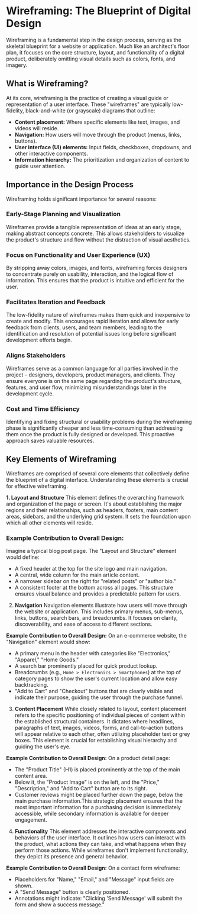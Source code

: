 # Wireframing: The Blueprint of Digital Design
Wireframing is a fundamental step in the design process, serving as the skeletal blueprint for a website or application. Much like an architect's floor plan, it focuses on the core structure, layout, and functionality of a digital product, deliberately omitting visual details such as colors, fonts, and imagery.

## What is Wireframing?
At its core, wireframing is the practice of creating a visual guide or representation of a user interface. These "wireframes" are typically low-fidelity, black-and-white (or grayscale) diagrams that outline:

* **Content placement:** Where specific elements like text, images, and videos will reside.
* **Navigation:** How users will move through the product (menus, links, buttons).
* **User interface (UI) elements:** Input fields, checkboxes, dropdowns, and other interactive components.
* **Information hierarchy:** The prioritization and organization of content to guide user attention.

## Importance in the Design Process
Wireframing holds significant importance for several reasons:

### Early-Stage Planning and Visualization
Wireframes provide a tangible representation of ideas at an early stage, making abstract concepts concrete. This allows stakeholders to visualize the product's structure and flow without the distraction of visual aesthetics.

### Focus on Functionality and User Experience (UX)
By stripping away colors, images, and fonts, wireframing forces designers to concentrate purely on usability, interaction, and the logical flow of information. This ensures that the product is intuitive and efficient for the user.

### Facilitates Iteration and Feedback
The low-fidelity nature of wireframes makes them quick and inexpensive to create and modify. This encourages rapid iteration and allows for early feedback from clients, users, and team members, leading to the identification and resolution of potential issues long before significant development efforts begin.

### Aligns Stakeholders
Wireframes serve as a common language for all parties involved in the project – designers, developers, product managers, and clients. They ensure everyone is on the same page regarding the product's structure, features, and user flow, minimizing misunderstandings later in the development cycle.

### Cost and Time Efficiency
Identifying and fixing structural or usability problems during the wireframing phase is significantly cheaper and less time-consuming than addressing them once the product is fully designed or developed. This proactive approach saves valuable resources.

## Key Elements of Wireframing
Wireframes are comprised of several core elements that collectively define the blueprint of a digital interface. Understanding these elements is crucial for effective wireframing.

**1. Layout and Structure**
This element defines the overarching framework and organization of the page or screen. It's about establishing the major regions and their relationships, such as headers, footers, main content areas, sidebars, and the underlying grid system. It sets the foundation upon which all other elements will reside.

### Example Contribution to Overall Design:
Imagine a typical blog post page. The "Layout and Structure" element would define:
* A fixed header at the top for the site logo and main navigation.
* A central, wide column for the main article content.
* A narrower sidebar on the right for "related posts" or "author bio."
* A consistent footer at the bottom across all pages.
This structure ensures visual balance and provides a predictable pattern for users.

2. **Navigation**
Navigation elements illustrate how users will move through the website or application. This includes primary menus, sub-menus, links, buttons, search bars, and breadcrumbs. It focuses on clarity, discoverability, and ease of access to different sections.

**Example Contribution to Overall Design:**
On an e-commerce website, the "Navigation" element would show:
* A primary menu in the header with categories like "Electronics," "Apparel," "Home Goods."
* A search bar prominently placed for quick product lookup.
* Breadcrumbs (e.g., `Home > Electronics > Smartphones`) at the top of category pages to show the user's current location and allow easy backtracking.
* "Add to Cart" and "Checkout" buttons that are clearly visible and indicate their purpose, guiding the user through the purchase funnel.

3. **Content Placement**
While closely related to layout, content placement refers to the specific positioning of individual pieces of content within the established structural containers. It dictates where headlines, paragraphs of text, images, videos, forms, and call-to-action buttons will appear relative to each other, often utilizing placeholder text or grey boxes. This element is crucial for establishing visual hierarchy and guiding the user's eye.

**Example Contribution to Overall Design:**
On a product detail page:
* The "Product Title" (H1) is placed prominently at the top of the main content area.
* Below it, the "Product Image" is on the left, and the "Price," "Description," and "Add to Cart" button are to its right.
* Customer reviews might be placed further down the page, below the main purchase information.This strategic placement ensures that the most important information for a purchasing decision is immediately accessible, while secondary information is available for deeper engagement.

4. **Functionality**
This element addresses the interactive components and behaviors of the user interface. It outlines how users can interact with the product, what actions they can take, and what happens when they perform those actions. While wireframes don't implement functionality, they depict its presence and general behavior.

**Example Contribution to Overall Design:**
On a contact form wireframe:
* Placeholders for "Name," "Email," and "Message" input fields are shown.
* A "Send Message" button is clearly positioned.
* Annotations might indicate: "Clicking 'Send Message' will submit the form and show a success message."